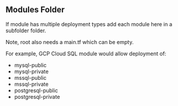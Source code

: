 ## Modules Folder

If module has multiple deployment types add each module here in a subfolder folder. 

Note, root also needs a main.tf which can be empty.


For example, GCP Cloud SQL module would allow deployment of:

- mysql-public
- mysql-private
- mssql-public
- mssql-private
- postgresql-public
- postgresql-private

